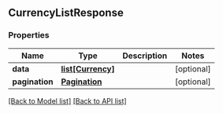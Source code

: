 ## CurrencyListResponse

### Properties
Name | Type | Description | Notes
------------ | ------------- | ------------- | -------------
**data** | [**list[Currency]**](#Currency) |  | [optional] 
**pagination** | [**Pagination**](#Pagination) |  | [optional] 

[[Back to Model list]](#documentation-for-models) [[Back to API list]](#documentation-for-api-endpoints)


